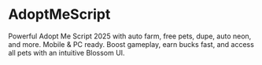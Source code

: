# AdoptMeScript
Powerful Adopt Me Script 2025 with auto farm, free pets, dupe, auto neon, and more. Mobile &amp; PC ready. Boost gameplay, earn bucks fast, and access all pets with an intuitive Blossom UI.
